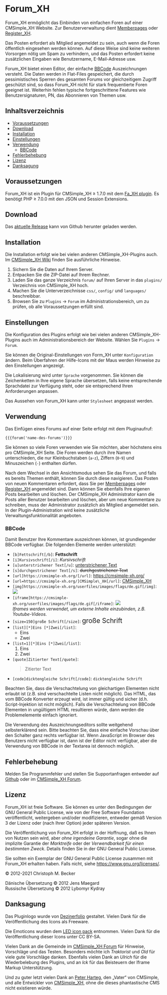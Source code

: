 # Forum\_XH

Forum\_XH ermöglicht das Einbinden von einfachen Foren auf einer
CMSimple\_XH Website. Zur Benutzerverwaltung dient
[Memberpages](https://github.com/cmsimple-xh/memberpages) oder
[Register\_XH](https://github.com/cmb69/register_xh).

Das Posten erfordert als Mitglied angemeldet zu sein, auch wenn die
Foren öffentlich eingesehen werden können. Auf diese Weise sind keine
weiteren Vorsorgen nötig um Spam zu verhindern, und das Posten erfordert
keine zusätzlichen Eingaben wie Benutzername, E-Mail-Adresse usw.

Forum\_XH bietet einen Editor, der einfache
[BBCode](https://de.wikipedia.org/wiki/BBCode) Auszeichnungen versteht.
Die Daten werden in Flat-Files gespeichert, die durch pessimistisches
Sperren des gesamten Forums vor gleichzeitigem Zugriff geschützt sind,
so dass Forum\_XH nicht für stark frequentierte Foren geeignet ist.
Weiterhin fehlen typische fortgeschrittene Features wie
Benutzersignaturen, PN, das Abonnieren von Themen usw.

## Inhaltsverzeichnis

- [Voraussetzungen](#voraussetzungen)
- [Download](#download)
- [Installation](#installation)
- [Einstellungen](#einstellungen)
- [Verwendung](#verwendung)
  - [BBCode](#bbcode)
- [Fehlerbehebung](#fehlerbehebung)
- [Lizenz](#lizenz)
- [Danksagung](#danksagung)

## Voraussetzungen

Forum\_XH ist ein Plugin für CMSimple\_XH ≥ 1.7.0
mit dem [Fa\_XH plugin](https://github.com/cmb69/fa_xh).
Es benötigt PHP ≥ 7.0.0 mit den JSON und Session Extensions.

## Download

Das [aktuelle Release](https://github.com/cmb69/forum_xh/releases/latest)
kann von Github herunter geladen werden.

## Installation

Die Installation erfolgt wie bei vielen anderen CMSimple\_XH-Plugins
auch. Im [CMSimple\_XH
Wiki](https://wiki.cmsimple-xh.org/doku.php/de:installation) finden Sie
ausführliche Hinweise.

1. Sichern Sie die Daten auf Ihrem Server.
1. Entpacken Sie die ZIP-Datei auf Ihrem Rechner.
1. Laden Sie das ganze Verzeichnis `forum/` auf Ihren Server in
   das `plugins/` Verzeichnis von CMSimple\_XH hoch.
1. Machen Sie die Unterverzeichnisse `css/`, `config/` und
   `languages/` beschreibbar.
1. Browsen Sie zu `Plugins` → `Forum` im Administrationsbereich,
   um zu prüfen, ob alle Voraussetzungen erfüllt sind.

## Einstellungen

Die Konfiguration des Plugins erfolgt wie bei vielen anderen
CMSimple\_XH-Plugins auch im Administrationsbereich der Website. Wählen
Sie `Plugins` → `Forum`.

Sie können die Original-Einstellungen von Form\_XH unter `Konfiguration`
ändern. Beim Überfahren der Hilfe-Icons mit der Maus werden Hinweise zu
den Einstellungen angezeigt.

Die Lokalisierung wird unter `Sprache` vorgenommen. Sie können die
Zeichenketten in Ihre eigene Sprache übersetzen, falls keine
entsprechende Sprachdatei zur Verfügung steht, oder sie entsprechend
Ihren Anforderungen anpassen.

Das Aussehen von Forum\_XH kann unter `Stylesheet` angepasst werden.

## Verwendung

Das Einfügen eines Forums auf einer Seite erfolgt mit dem Pluginaufruf:

    {{{forum('name-des-forums')}}}

Sie können so viele Foren verwenden wie Sie möchten, aber höchstens eins
pro CMSimple\_XH Seite. Die Foren werden durch ihre Namen unterschieden,
die nur Kleinbuchstaben (`a`-`z`), Ziffern (`0`-`9`) und Minuszeichen
(`-`) enthalten dürfen.

Nach dem Wechsel in den Ansichtsmodus sehen Sie das Forum, und falls es
bereits Themen enthält, können Sie durch diese navigieren. Das Posten
von neuen Kommentaren erfordert, dass Sie per
[Memberpages](https://github.com/cmsimple-xh/memberpages) oder
[Register\_XH](https://github.com/cmb69/register_xh) angemeldet sind.
Dann können Sie ebenfalls Ihre eigenen Posts bearbeiten und löschen. Der
CMSimple\_XH Administrator kann die Posts aller Benutzer bearbeiten und
löschen, aber um neue Kommentare zu schreiben, muss der Administrator
zusätzlich als Mitglied angemeldet sein. In der Plugin-Administration
wird keine zusätzliche Verwaltungsfunktionalität angeboten.

### BBCode

Damit Benutzer Ihre Kommentare auszeichnen können, ist grundlegender
BBCode verfügbar. Die folgenden Elemente werden unterstützt:

- `[b]Fettschrift[/b]`:
  **Fettschrift**
- `[i]Kursivschrift[/i]`:
  *Kursivschrift*
- `[u]unterstrichener Text[/u]`:
  <u>unterstrichener Text</u>
- `[s]durchgestrichener Text[/s]`:
  ~~durchgestrichener Text~~
- `[url]https://cmsimple-xh.org/[/url]`:
  <https://cmsimple-xh.org/>
- `[url=https://cmsimple-xh.org/]CMSimple\_XH[/url]`:
  [CMSimple\_XH](https://cmsimple-xh.org/)
- `[img]https://cmsimple-xh.org/userfiles/images/flags/de.gif[/img]`:
  ![](https://cmsimple-xh.org/userfiles/images/flags/de.gif)
- `[iframe]https://cmsimple-xh.org/userfiles/images/flags/de.gif[/iframe]`:
  ![](https://cmsimple-xh.org/userfiles/images/flags/de.gif)  
  *Iframes werden verwendet, um externe Inhalte einzubinden, z.B. Youtube-Videos.*
- `[size=150]große Schrift[/size]`:
  <span style="font-size:150%">große Schrift</span>
- `[list][*]Eins [*]Zwei[/list]`:
  - Eins
  - Zwei
- `[list=1][*]Eins [*]Zwei[/list]`:
  1. Eins
  1. Zwei
- `[quote]Zitierter Text[/quote]`:
  <blockquote>Zitierter Text</blockquote>
- `[code]dicktengleiche Schrift[/code]`:
  `dicktengleiche Schrift`

Beachten Sie, dass die Verschachtelung von gleichartigen Elementen nicht
erlaubt ist (z.B. sind verschachtelte Listen nicht möglich). Das HTML,
das vom BBCode Konverter erzeugt wird, ist immer gültig und sicher (d.h.
Script-Injektion ist nicht möglich). Falls die Verschachtelung von
BBCode Elementen in ungültigem HTML resultieren würde, dann werden die
Problemelemente einfach ignoriert.

Die Verwendung des Auszeichnungseditors sollte weitgehend
selbsterklärend sein. Bitte beachten Sie, dass eine einfache Vorschau
über den Schalter ganz rechts verfügbar ist. Wenn JavaScript im Browser
des Benutzers nicht verfügbar ist, dann ist der Editor nicht verfügbar,
aber die Verwendung von BBCode in der Textarea ist dennoch möglich.

## Fehlerbehebung

Melden Sie Programmfehler und stellen Sie Supportanfragen entweder auf
[Github](https://github.com/cmb69/forum_xh/issues)
oder im [CMSimple\_XH Forum](https://cmsimpleforum.com/).

## Lizenz

Forum\_XH ist freie Software. Sie können es unter den Bedingungen der
GNU General Public License, wie von der Free Software Foundation
veröffentlicht, weitergeben und/oder modifizieren, entweder gemäß
Version 3 der Lizenz oder (nach Ihrer Option) jeder späteren Version.

Die Veröffentlichung von Forum\_XH erfolgt in der Hoffnung, daß es Ihnen
von Nutzen sein wird, aber *ohne irgendeine Garantie*, sogar ohne die
implizite Garantie der *Marktreife* oder der *Verwendbarkeit für einen
bestimmten Zweck*. Details finden Sie in der GNU General Public License.

Sie sollten ein Exemplar der GNU General Public License zusammen mit
Forum\_XH erhalten haben. Falls nicht, siehe
<https://www.gnu.org/licenses/>.

© 2012-2021 Christoph M. Becker

Dänische Übersetzung © 2012 Jens Maegard  
Russische Übersetzung © 2012 Lybomyr Kydray

## Danksagung

Das Pluginlogo wurde von [Dezinerfolio](https://www.dezinerfolio.com/)
gestaltet. Vielen Dank für die Veröffentlichung des Icons als Freeware.

Die Emoticons wurden dem [LED icon pack](http://led24.de/) entnommen.
Vielen Dank für die Veröffentlichung dieser Icons unter CC BY-SA.

Vielen Dank an die Gemeinde im [CMSimple\_XH
Forum](https://www.cmsimpleforum.com/)</a> für Hinweise, Vorschläge und
das Testen. Besonders möchte ich *Traktorist* und *Old* für viele gute
Vorschläge danken.
Ebenfalls vielen Dank an *Ulrich* für die Wiederbelebung des Plugins,
und an *lck* für das Beisteuern der Iframe Markup Unterstützung.

Und zu guter letzt vielen Dank an [Peter
Harteg](https://www.harteg.dk/), den „Vater“ von CMSimple, und alle
Entwickler von [CMSimple\_XH](https://www.cmsimple-xh.org/), ohne die
dieses phantastische CMS nicht existieren würde.
